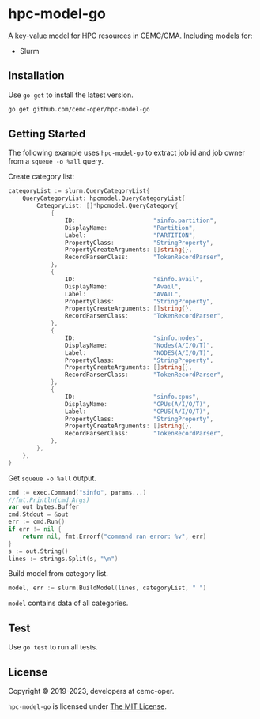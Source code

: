 # hpc-model-go

A key-value model for HPC resources in CEMC/CMA.
Including models for:

* Slurm

## Installation

Use `go get` to install the latest version.

```bash
go get github.com/cemc-oper/hpc-model-go
```

## Getting Started

The following example uses `hpc-model-go` to extract job id and job owner from a `squeue -o %all` query.
 
Create category list:

```go
categoryList := slurm.QueryCategoryList{
    QueryCategoryList: hpcmodel.QueryCategoryList{
        CategoryList: []*hpcmodel.QueryCategory{
            {
                ID:                      "sinfo.partition",
                DisplayName:             "Partition",
                Label:                   "PARTITION",
                PropertyClass:           "StringProperty",
                PropertyCreateArguments: []string{},
                RecordParserClass:       "TokenRecordParser",
            },
            {
                ID:                      "sinfo.avail",
                DisplayName:             "Avail",
                Label:                   "AVAIL",
                PropertyClass:           "StringProperty",
                PropertyCreateArguments: []string{},
                RecordParserClass:       "TokenRecordParser",
            },
            {
                ID:                      "sinfo.nodes",
                DisplayName:             "Nodes(A/I/O/T)",
                Label:                   "NODES(A/I/O/T)",
                PropertyClass:           "StringProperty",
                PropertyCreateArguments: []string{},
                RecordParserClass:       "TokenRecordParser",
            },
            {
                ID:                      "sinfo.cpus",
                DisplayName:             "CPUs(A/I/O/T)",
                Label:                   "CPUS(A/I/O/T)",
                PropertyClass:           "StringProperty",
                PropertyCreateArguments: []string{},
                RecordParserClass:       "TokenRecordParser",
            },
        },
    },
}
```

Get `squeue -o %all` output.

```go
cmd := exec.Command("sinfo", params...)
//fmt.Println(cmd.Args)
var out bytes.Buffer
cmd.Stdout = &out
err := cmd.Run()
if err != nil {
    return nil, fmt.Errorf("command ran error: %v", err)
}
s := out.String()
lines := strings.Split(s, "\n")
```

Build model from category list.

```go
model, err := slurm.BuildModel(lines, categoryList, " ")
```

`model` contains data of all categories.

## Test

Use `go test` to run all tests.

## License

Copyright &copy; 2019-2023, developers at cemc-oper.

`hpc-model-go` is licensed under [The MIT License](https://opensource.org/licenses/MIT).
